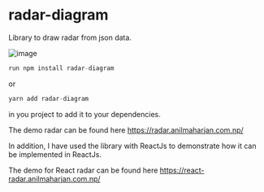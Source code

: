 # radar-diagram

Library to draw radar from json data.

![image](https://github.com/dejavu1987/radar-diagram/assets/1720245/39085e89-c2bd-4368-8c93-1f32707f5c51)

```js
run npm install radar-diagram
``` 

or 

```js
yarn add radar-diagram
```

in you project to add it to your dependencies.

The demo radar can be found here https://radar.anilmaharjan.com.np/

In addition, I have used the library with ReactJs to demonstrate how it can be implemented in ReactJs.

The demo for React radar can be found here https://react-radar.anilmaharjan.com.np/

